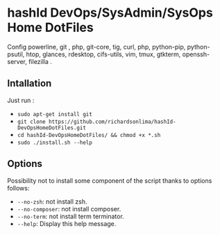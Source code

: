 # hashId DevOps/SysAdmin/SysOps Home DotFiles

Config powerline, git , php, git-core, tig, curl, php, python-pip, python-psutil, htop, glances, rdesktop, cifs-utils, vim, tmux, gtkterm, openssh-server, filezilla .

Intallation
-----------
Just run :
* `sudo apt-get install git`
* `git clone https://github.com/richardsonlima/hashId-DevOpsHomeDotFiles.git `
* `cd hashId-DevOpsHomeDotFiles/ && chmod +x *.sh`
* `sudo ./install.sh --help`

Options
-------

Possibility not to install some component of the script thanks to options follows:

* `--no-zsh`: not install zsh.
* `--no-composer`: not install composer.
* `--no-term`: not install term terminator.
* `--help`: Display this help message.

